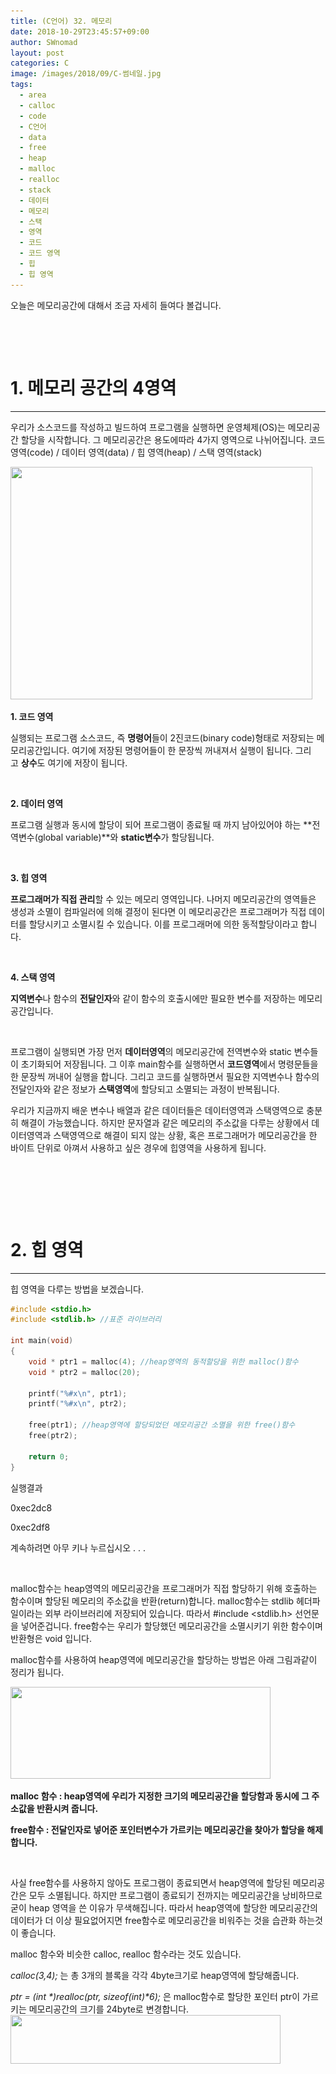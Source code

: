 ```yaml
---
title: (C언어) 32. 메모리
date: 2018-10-29T23:45:57+09:00
author: SWnomad
layout: post
categories: C
image: /images/2018/09/C-썸네일.jpg
tags:
  - area
  - calloc
  - code
  - C언어
  - data
  - free
  - heap
  - malloc
  - realloc
  - stack
  - 데이터
  - 메모리
  - 스택
  - 영역
  - 코드
  - 코드 영역
  - 힙
  - 힙 영역
---
```

오늘은 메모리공간에 대해서 조금 자세히 들여다 볼겁니다.

&nbsp;

&nbsp;

# 1. 메모리 공간의 4영역

* * *

우리가 소스코드를 작성하고 빌드하여 프로그램을 실행하면 운영체제(OS)는 메모리공간 할당을 시작합니다. 그 메모리공간은 용도에따라 4가지 영역으로 나뉘어집니다. 코드 영역(code) / 데이터 영역(data) / 힙 영역(heap) / 스택 영역(stack)

<img class="aligncenter  wp-image-1031" src="/images/2018/09/r1.jpg" alt="" width="483" height="372" srcset="/images/2018/09/r1.jpg 576w, /images/2018/09/r1-300x231.jpg 300w" sizes="(max-width: 483px) 100vw, 483px" /> 

**1. 코드 영역**

실행되는 프로그램 소스코드, 즉 **명령어**들이 2진코드(binary code)형태로 저장되는 메모리공간입니다. 여기에 저장된 명령어들이 한 문장씩 꺼내져서 실행이 됩니다. 그리고 **상수**도 여기에 저장이 됩니다.

&nbsp;

**2. 데이터 영역**

프로그램 실행과 동시에 할당이 되어 프로그램이 종료될 때 까지 남아있어야 하는 **전역변수(global variable)**와 **static변수**가 할당됩니다.

&nbsp;

**3. 힙 영역**

**프로그래머가 직접 관리**할 수 있는 메모리 영역입니다. 나머지 메모리공간의 영역들은 생성과 소멸이 컴파일러에 의해 결정이 된다면 이 메모리공간은 프로그래머가 직접 데이터를 할당시키고 소멸시킬 수 있습니다. 이를 프로그래머에 의한 동적할당이라고 합니다.

&nbsp;

**4. 스택 영역**

**지역변수**나 함수의 **전달인자**와 같이 함수의 호출시에만 필요한 변수를 저장하는 메모리 공간입니다.

&nbsp;

프로그램이 실행되면 가장 먼저 **데이터영역**의 메모리공간에 전역변수와 static 변수들이 초기화되어 저장됩니다. 그 이후 main함수를 실행하면서 **코드영역**에서 명령문들을 한 문장씩 꺼내어 실행을 합니다. 그리고 코드를 실행하면서 필요한 지역변수나 함수의 전달인자와 같은 정보가 **스택영역**에 할당되고 소멸되는 과정이 반복됩니다.

우리가 지금까지 배운 변수나 배열과 같은 데이터들은 데이터영역과 스택영역으로 충분히 해결이 가능했습니다. 하지만 문자열과 같은 메모리의 주소값을 다루는 상황에서 데이터영역과 스택영역으로 해결이 되지 않는 상황, 혹은 프로그래머가 메모리공간을 한 바이트 단위로 아껴서 사용하고 싶은 경우에 힙영역을 사용하게 됩니다.

&nbsp;

&nbsp;

&nbsp;

# 2. 힙 영역

* * *

힙 영역을 다루는 방법을 보겠습니다.

~~~ c
#include <stdio.h>
#include <stdlib.h> //표준 라이브러리

int main(void)
{
    void * ptr1 = malloc(4); //heap영역의 동적할당을 위한 malloc()함수
    void * ptr2 = malloc(20);
    
    printf("%#x\n", ptr1);
    printf("%#x\n", ptr2);
    
    free(ptr1); //heap영역에 할당되었던 메모리공간 소멸을 위한 free()함수
    free(ptr2);
    
    return 0;
}
~~~

실행결과

0xec2dc8


0xec2df8


계속하려면 아무 키나 누르십시오 . . .

&nbsp;

malloc함수는 heap영역의 메모리공간을 프로그래머가 직접 할당하기 위해 호출하는 함수이며 할당된 메모리의 주소값을 반환(return)합니다. malloc함수는 stdlib 헤더파일이라는 외부 라이브러리에 저장되어 있습니다. 따라서 #include <stdlib.h> 선언문을 넣어준겁니다. free함수는 우리가 할당했던 메모리공간을 소멸시키기 위한 함수이며 반환형은 void 입니다.

malloc함수를 사용하여 heap영역에 메모리공간을 할당하는 방법은 아래 그림과같이 정리가 됩니다.

<img class="aligncenter  wp-image-1032" src="/images/2018/09/s2.jpg" alt="" width="416" height="147" srcset="/images/2018/09/s2.jpg 772w, /images/2018/09/s2-300x106.jpg 300w, /images/2018/09/s2-768x272.jpg 768w" sizes="(max-width: 416px) 100vw, 416px" /> 

**malloc 함수 : heap영역에 우리가 지정한 크기의 메모리공간을 할당함과 동시에 그 주소값을 반환시켜 줍니다.**

**free함수 : 전달인자로 넣어준 포인터변수가 가르키는 메모리공간을 찾아가 할당을 해제합니다.**

&nbsp;

사실 free함수를 사용하지 않아도 프로그램이 종료되면서 heap영역에 할당된 메모리공간은 모두 소멸됩니다. 하지만 프로그램이 종료되기 전까지는 메모리공간을 낭비하므로 굳이 heap 영역을 쓴 이유가 무색해집니다. 따라서 heap영역에 할당한 메모리공간의 데이터가 더 이상 필요없어지면 free함수로 메모리공간을 비워주는 것을 습관화 하는것이 좋습니다.

malloc 함수와 비슷한 calloc, realloc 함수라는 것도 있습니다.

_calloc(3,4);_ 는 총 3개의 블록을 각각 4byte크기로 heap영역에 할당해줍니다.

_ptr = (int \*)realloc(ptr, sizeof(int)\*6);_ 은 malloc함수로 할당한 포인터 ptr이 가르키는 메모리공간의 크기를 24byte로 변경합니다.<img class="aligncenter  wp-image-1033" src="/images/2018/09/ㄷ3.jpg" alt="" width="432" height="78" srcset="/images/2018/09/ㄷ3.jpg 900w, /images/2018/09/ㄷ3-300x54.jpg 300w, /images/2018/09/ㄷ3-768x138.jpg 768w" sizes="(max-width: 432px) 100vw, 432px" />